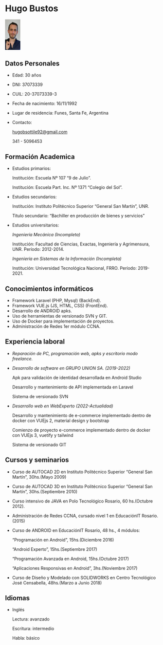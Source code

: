 # Hugo Bustos

<img src="src/profile.png" width="10%" height="10%" />

## Datos Personales

- Edad: 30 años
- DNI: 37073339
- CUIL: 20-37073339-3
- Fecha de nacimiento: 16/11/1992
- Lugar de residencia: Funes, Santa Fe, Argentina
- Contacto:

  hugobsottile92@gmail.com

  341 - 5096453

## Formación Academica

- Estudios primarios:

  Institución: Escuela Nº 107 “9 de Julio”.

  Institución: Escuela Part. Inc. Nº 1371 “Colegio del Sol”.

- Estudios secundarios:

  Institución: Instituto Politécnico Superior “General San Martín”, UNR.

  Título secundario: “Bachiller en producción de bienes y servicios”

- Estudios universitarios:

  *Ingeniería Mecánica (Incompleta)*

  Institución: Facultad de Ciencias, Exactas, Ingeniería y Agrimensura, UNR. Período: 2012-2014.

  *Ingeniería en Sistemas de la Información (Incompleta)*

  Institución: Universidad Tecnológica Nacional, FRRO. Período: 2019-2021.

## Conocimientos informáticos

- Framework Laravel (PHP, Mysql) (BackEnd).
- Framework VUE.js (JS, HTML, CSS) (FrontEnd).
- Desarrollo de ANDROID apks.
- Uso de herramientas de versionado SVN y GIT.
- Uso de Docker para implementación de proyectos.
- Administración de Redes 1er módulo CCNA.

## Experiencia laboral

- *Reparación de PC, programación web, apks y escritorio modo freelance.*
- *Desarrollo de software en GRUPO UNION SA. (2019-2022)*

  Apk para validación de identidad desarrollada en Android Studio

  Desarrollo y mantenimiento de API implementada en Laravel

  Sistema de versionado SVN

- *Desarrollo web en WebExperto (2022-Actualidad)*

  Desarrollo y mantenimiento de e-commerce implementado dentro de docker con VUEjs 2, material design y bootstrap

  Comienzo de proyecto e-commerce implementado dentro de docker con VUEjs 3, vuetify y tailwind

  Sistema de versionado GIT

## Cursos y seminarios

- Curso de AUTOCAD 2D en Instituto Politécnico Superior “General San Martín”, 30hs.(Mayo 2009)
- Curso de AUTOCAD 3D en Instituto Politécnico Superior “General San Martín”, 30hs.(Septiembre 2010)
- Curso intensivo de JAVA en Polo Tecnológico Rosario, 60 hs.(Octubre 2012).
- Administración de Redes CCNA, cursado nivel 1 en EducaciónIT Rosario. (2015)
- Curso de ANDROID en EducaciónIT Rosario, 48 hs., 4 módulos:

  “Programación en Android”, 15hs.(Diciembre 2016)

  “Android Experto”, 15hs.(Septiembre 2017)

  “Programación Avanzada en Android, 15hs.(Octubre 2017)

  “Aplicaciones Responsivas en Android”, 3hs.(Noviembre 2017)

- Curso de Diseño y Modelado con SOLIDWORKS en Centro Tecnológico José Censabella, 48hs.(Marzo a Junio 2018)

## Idiomas

- Inglés

  Lectura: avanzado

  Escritura: intermedio

  Habla: básico
